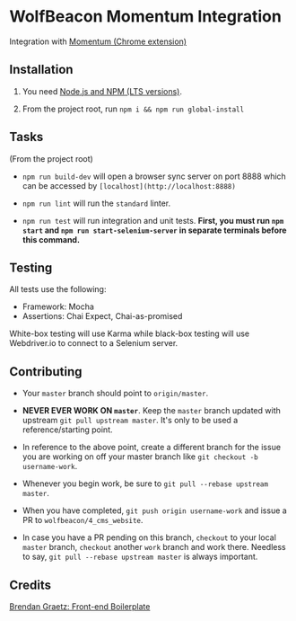 # WolfBeacon Momentum Integration

Integration with [Momentum (Chrome extension)](https://momentumdash.com/)

## Installation

1. You need [Node.js and NPM (LTS versions)](https://nodejs.org).

2. From the project root, run `npm i && npm run global-install`

## Tasks

(From the project root)

- `npm run build-dev` will open a browser sync server on port 8888 which can be accessed by `[localhost](http://localhost:8888)`

- `npm run lint` will run the `standard` linter.

- `npm run test` will run integration and unit tests. **First, you must run `npm start` and `npm run start-selenium-server` in separate terminals before this command.**

## Testing

All tests use the following:

- Framework: Mocha
- Assertions: Chai Expect, Chai-as-promised

White-box testing will use Karma while black-box testing will use Webdriver.io to connect to a Selenium server.

## Contributing

* Your `master` branch should point to `origin/master`.

* **NEVER EVER WORK ON `master`**. Keep the `master` branch updated with upstream `git pull upstream master`. It's only to be used a reference/starting point.

* In reference to the above point, create a different branch for the issue you are working on off your master branch like `git checkout -b username-work`.

* Whenever you begin work, be sure to `git pull --rebase upstream master`.

* When you have completed, `git push origin username-work` and issue a PR to `wolfbeacon/4_cms_website`.

* In case you have a PR pending on this branch, `checkout` to your local `master` branch, `checkout` another `work` branch and work there. Needless to say, `git pull --rebase upstream master` is always important.

## Credits

[Brendan Graetz: Front-end Boilerplate](https://github.com/bguiz/front-end-js-testing)